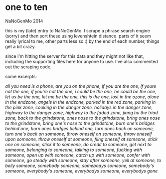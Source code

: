 one to ten
==========

NaNoGenMo 2014

this is my (late) entry to NaNoGenMo.  I scrape a phrase search engine (sorry) and then sort these using levenshtein distance.  parts of it seem really lyrical to me, other parts less so :)  by the end of each number, things get a bit crazy. 

since I'm hitting the server for this data and they might not like that, including the supporting files here for anyone to use.  I've also commented out the scraping code. 

some excerpts: 

*all you need is a phone, are you on the phone, if you are the one, if youre not the one, if you're not the one, i could be the one, he could be the one, let us be the one, let me be the one, this is the one, lost in the ozone, alone in the endzone, angels in the endzone, parked in the red zone, parking in the pink zone, cooking in the danger zone, holidays in the danger zone, highway to the danger zone, highway to the faded zone, jiang hu the triad zone, back to the grindstone, ones nose to the grindstone, bring ones nose to the grindstone, bring one's nose to the grindstone, burn one's bridges behind one, burn ones bridges behind one, turn ones back on someone, turn one's back on someone, throw oneself on someone, throw oneself upon someone, throw oneself at someone, fling oneself at someone, stick one on someone, stick it to someone, do credit to someone, get next to someone, belonging to someone, talking to someone, fucking with someone, open up with someone, catch up with someone, confer with someone, go steady with someone, stay after someone, yell at someone, to belly someone, somebody someone, somebodys someone, somebody's someone, everybody's someone, everybodys someone, everybodys gone*

